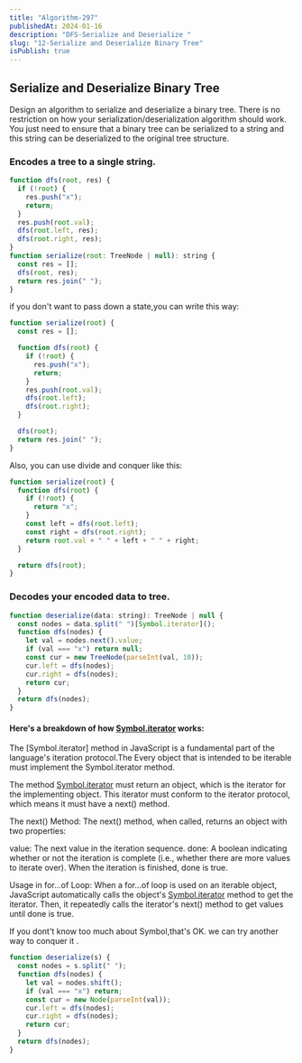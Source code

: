 ```yaml
---
title: "Algorithm-297"
publishedAt: 2024-01-16
description: "DFS-Serialize and Deserialize "
slug: "12-Serialize and Deserialize Binary Tree"
isPublish: true
---
```


## Serialize and Deserialize Binary Tree

Design an algorithm to serialize and deserialize a binary tree. There is no restriction on how your serialization/deserialization algorithm should work. You just need to ensure that a binary tree can be serialized to a string and this string can be deserialized to the original tree structure.

### Encodes a tree to a single string.

```js
function dfs(root, res) {
  if (!root) {
    res.push("x");
    return;
  }
  res.push(root.val);
  dfs(root.left, res);
  dfs(root.right, res);
}
function serialize(root: TreeNode | null): string {
  const res = [];
  dfs(root, res);
  return res.join(" ");
}
```

if you don't want to pass down a state,you can write this way:

```js
function serialize(root) {
  const res = [];

  function dfs(root) {
    if (!root) {
      res.push("x");
      return;
    }
    res.push(root.val);
    dfs(root.left);
    dfs(root.right);
  }

  dfs(root);
  return res.join(" ");
}
```

Also, you can use divide and conquer like this:

```js
function serialize(root) {
  function dfs(root) {
    if (!root) {
      return "x";
    }
    const left = dfs(root.left);
    const right = dfs(root.right);
    return root.val + " " + left + " " + right;
  }

  return dfs(root);
}
```

### Decodes your encoded data to tree.

```js
function deserialize(data: string): TreeNode | null {
  const nodes = data.split(" ")[Symbol.iterator]();
  function dfs(nodes) {
    let val = nodes.next().value;
    if (val === "x") return null;
    const cur = new TreeNode(parseInt(val, 10));
    cur.left = dfs(nodes);
    cur.right = dfs(nodes);
    return cur;
  }
  return dfs(nodes);
}
```

#### Here's a breakdown of how [Symbol.iterator]() works:

The [Symbol.iterator] method in JavaScript is a fundamental part of the language's iteration protocol.The Every object that is intended to be iterable must implement the Symbol.iterator method.

The method [Symbol.iterator]() must return an object, which is the iterator for the implementing object. This iterator must conform to the iterator protocol, which means it must have a next() method.

The next() Method: The next() method, when called, returns an object with two properties:

value: The next value in the iteration sequence.
done: A boolean indicating whether or not the iteration is complete (i.e., whether there are more values to iterate over). When the iteration is finished, done is true.

Usage in for...of Loop: When a for...of loop is used on an iterable object, JavaScript automatically calls the object's [Symbol.iterator]() method to get the iterator. Then, it repeatedly calls the iterator's next() method to get values until done is true.

If you dont't know too much about Symbol,that's OK. we can try another way to conquer it .

```js
function deserialize(s) {
  const nodes = s.split(" ");
  function dfs(nodes) {
    let val = nodes.shift();
    if (val === "x") return;
    const cur = new Node(parseInt(val));
    cur.left = dfs(nodes);
    cur.right = dfs(nodes);
    return cur;
  }
  return dfs(nodes);
}
```

